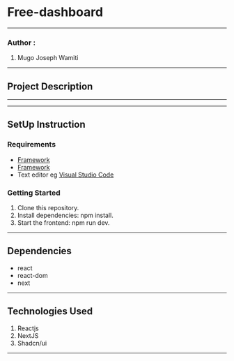 #   Free-dashboard
*****
### Author :
1. Mugo Joseph Wamiti 
****
## Project Description

******
*****
## SetUp Instruction
### Requirements
* [Framework](https://nextjs.org/)
* [Framework](https://legacy.reactjs.org/)
* Text editor eg [Visual Studio Code](https://code.visualstudio.com/download)


### Getting Started
1. Clone this repository.
2. Install dependencies: npm install.
3. Start the frontend: npm run dev.


*****
## Dependencies
- react
- react-dom
- next
*****
## Technologies Used
1. Reactjs
2. NextJS
3. Shadcn/ui
*****